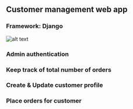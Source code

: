 ## Customer management web app 
### Framework: Django
![alt text](readme/admin_authen.png)
### Admin authentication 

### Keep track of total number of orders

### Create & Update customer profile 
### Place orders for customer 
